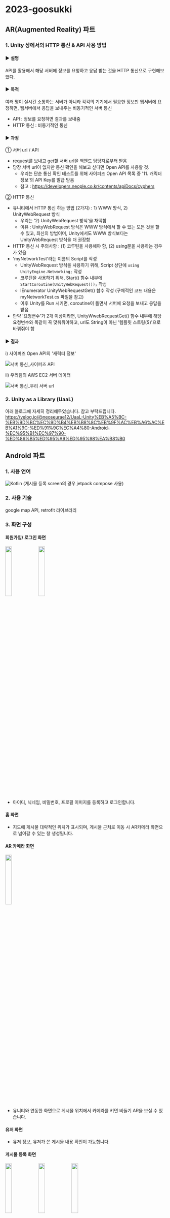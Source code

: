 # 2023-goosukki

## AR(Augmented Reality) 파트

### 1. Unity 상에서의 HTTP 통신 & API 사용 방법

#### ▶ 설명
API를 활용해서 해당 서버에 정보를 요청하고 응답 받는 것을 HTTP 통신으로 구현해보았다.

#### ▶ 목적
여러 명이 실시간 소통하는 서버가 아니라 각각의 기기에서 필요한 정보만 웹서버에 요청하면, 웹서버에서 응답을 보내주는 비동기적인 서버 통신
- API : 정보를 요청하면 결과를 보내줌
- HTTP 통신 : 비동기적인 통신

#### ▶ 과정

① 서버 url / API
- request를 보내고 get할 서버 url을 백엔드 담당자로부터 받음
- 당장 서버 url이 없지만 통신 확인을 해보고 싶다면 Open API를 사용할 것.
	- 우리는 단순 통신 확인 테스트를 위해 사이퍼즈 Open API 목록 중 '11. 캐릭터 정보'의 API Key를 발급 받음
	- 참고 : https://developers.neople.co.kr/contents/apiDocs/cyphers

② HTTP 통신
- 유니티에서 HTTP 통신 하는 방법 (2가지) : 1) WWW 방식, 2) UnityWebRequest 방식
	- 우리는 '2) UnityWebRequest 방식'을 채택함
	- 이유 :  UnityWebRequest 방식은 WWW 방식에서 할 수 있는 모든 것을 할 수 있고, 최신의 방법이며, Unity에서도 WWW 방식보다는 UnityWebRequest 방식을 더 권장함
- HTTP 통신 시 주의사항 : (1) 코루틴을 사용해야 함, (2) using문을 사용하는 경우가 있음
- 'myNetworkTest'라는 이름의 Script를 작성
	- UnityWebRequest 방식을 사용하기 위해, Script 상단에 `using UnityEngine.Networking;` 작성
	- 코루틴을 사용하기 위해, Start() 함수 내부에 `StartCoroutine(UnityWebRequest());` 작성
	- IEnumerator UnityWebRequestGet() 함수 작성 (구체적인 코드 내용은 myNetworkTest.cs 파일을 참고)
	- 이후 Unity를 Run 시키면, coroutine이 돌면서 서버에 요청을 보내고 응답을 받음
- 만약 '요청변수'가 2개 이상이라면, UnityWwebRequestGet() 함수 내부에 해당 요청변수와 똑같이 꼭 맞춰줘야하고, url도 String이 아닌 '템플릿 스트링($)'으로 바꿔줘야 함

#### ▶ 결과

i) 사이퍼즈 Open API의 '캐릭터 정보'

![서버 통신_사이퍼즈 API](https://github.com/EwhaARchive/2023-goosukki/assets/87654809/c91bcc46-3f29-440e-8ed7-8ed75d92f0aa)

ii) 우리팀의 AWS EC2 서버 데이터

![서버 통신_우리 서버 url](https://github.com/EwhaARchive/2023-goosukki/assets/87654809/0d6735ce-448a-4dd5-941f-137c318bd1f6)

### 2. Unity as a Library (UaaL)

아래 블로그에 자세히 정리해두었습니다. 참고 부탁드립니다. </br>
https://velog.io/@neoseurae12/UaaL-Unity%EB%A5%BC-%EB%9D%BC%EC%9D%B4%EB%B8%8C%EB%9F%AC%EB%A6%AC%EB%A1%9C-%ED%91%9C%EC%A4%80-Android-%EC%95%B1%EC%97%90-%ED%86%B5%ED%95%A9%ED%95%98%EA%B8%B0


## Android 파트

### 1. 사용 언어
![Kotlin](https://img.shields.io/badge/kotlin-%237F52FF.svg?style=for-the-badge&logo=kotlin&logoColor=white)
(게시물 등록 screen의 경우 jetpack compose 사용)

### 2. 사용 기술
google map API, retrofit 라이브러리

### 3. 화면 구성
#### 회원가입/ 로그인 화면
<img src="https://github.com/EwhaARchive/2023-goosukki/assets/81233784/f179fb35-f54e-458a-802c-29ae6f9d2448" width="20%">
<img src="https://github.com/EwhaARchive/2023-goosukki/assets/81233784/0e581807-6129-4a2f-b4c9-d7f6b906cbc2" width="20%">

- 아이디, 닉네임, 비밀번호, 프로필 이미지를 등록하고 로그인합니다.

#### 홈 화면

- 지도에 게시물 대략적인 위치가 표시되며, 게시물 근처로 이동 시 AR카메라 화면으로 넘어갈 수 있는 창 생성됩니다.

#### AR 카메라 화면
<img src="https://github.com/EwhaARchive/2023-goosukki/assets/81233784/e6426765-0393-476a-aa5d-0e10fd5c915a" width="20%">

- 유니티와 연동한 화면으로 게시물 위치에서 카메라를 키면 비둘기 AR을 보실 수 있습니다.

#### 유저 화면
- 유저 정보, 유저가 쓴 게시물 내용 확인이 가능합니다.
#### 게시물 등록 화면
<img src="https://github.com/EwhaARchive/2023-goosukki/assets/81233784/126a461e-155b-42e9-ae64-164d8c322e0d" width="20%">
<img src="https://github.com/EwhaARchive/2023-goosukki/assets/81233784/f3b34498-5cc6-430e-9e6a-4528c410a496" width="20%">
<img src="https://github.com/EwhaARchive/2023-goosukki/assets/81233784/e678d58e-e88f-4e5a-83ab-d8cc8c1587aa" width="20%">

- 제목, 공개범위, 이미지, 캡션, 현재 위치, 장소명 입력하면 게시물이 생성되며 비둘기 AR을 보실 수 있습니다.
#### 게시물 상세 화면
<img src="https://github.com/EwhaARchive/2023-goosukki/assets/81233784/dd4e3f42-cb31-4e7a-b5ea-695db61a45d0" width="20%" >

- 게시물 내용 전체를 확인하실 수 있습니다.
